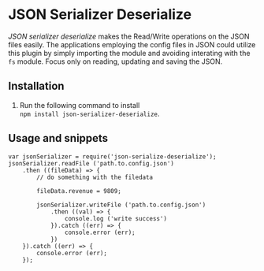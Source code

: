 # JSON Serializer Deserialize

<i>JSON serializer deserialize</i> makes the Read/Write operations on the JSON files easily. The applications employing the config files in JSON could utilize this plugin by simply importing the module and avoiding interating with the `fs` module. Focus only on reading, updating and saving the JSON. 

## Installation
1. Run the following command to install<br/>`npm install json-serializer-deserialize`.


## Usage and snippets
    var jsonSerializer = require('json-serialize-deserialize');
	jsonSerializer.readFile ('path.to.config.json')
		.then ((fileData) => {
			// do something with the filedata

			fileData.revenue = 9809;

			jsonSerializer.writeFile ('path.to.config.json')
				.then ((val) => {
					console.log ('write success')
				}).catch ((err) => {
					console.error (err);
				})
		}).catch ((err) => {
			console.error (err);
		});
